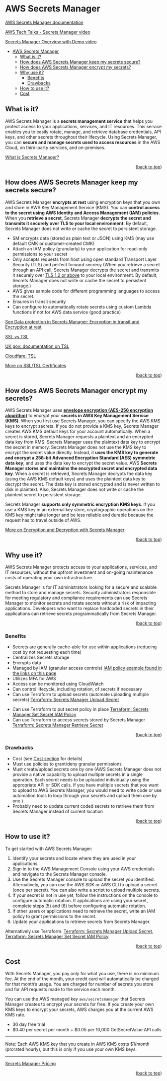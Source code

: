 # AWS Secrets Manager

[AWS Secrets Manager documentation](https://aws.amazon.com/secrets-manager/)

[AWS Tech Talks - Secrets Manager video](https://www.youtube.com/watch?v=Y3Gn_iP3FlE)

[Secrets Manager Overview with Demo video](https://www.youtube.com/watch?v=GwVWWn2ZKj0)

- [AWS Secrets Manager](#aws-secrets-manager)
  - [What is it?](#what-is-it)
  - [How does AWS Secrets Manager keep my secrets secure?](#how-does-aws-secrets-manager-keep-my-secrets-secure)
  - [How does AWS Secrets Manager encrypt my secrets?](#how-does-aws-secrets-manager-encrypt-my-secrets)
  - [Why use it?](#why-use-it)
    - [Benefits](#benefits)
    - [Drawbacks](#drawbacks)
  - [How to use it?](#how-to-use-it)
  - [Cost](#cost)

## What is it?

AWS Secrets Manager is a **secrets management service** that helps you protect access to your applications, services, and IT resources. This service enables you to easily rotate, manage, and retrieve database credentials, API keys, and other secrets throughout their lifecycle. Using Secrets Manager, you can **secure and manage secrets used to access resources** in the AWS Cloud, on third-party services, and on-premises.

[What is Secrets Manager?](https://docs.aws.amazon.com/secretsmanager/latest/userguide/intro.html)

<p align="right">(<a href="#aws-secrets-manager">back to top</a>)</p>

## How does AWS Secrets Manager keep my secrets secure?

AWS Secrets Manager **encrypts at rest** using encryption keys that you own and store in AWS Key Management Service (KMS). You can **control access to the secret using AWS Identity and Access Management (IAM) policies**. When you **retrieve a secret**, Secrets Manager **decrypts the secret and transmits it securely over TLS to your local environment**. By default, Secrets Manager does not write or cache the secret to persistent storage.

- SM encrypts data (stored as plain text or JSON) using KMS (may use default CMK or customer-created CMK)
- Attach an IAM policy (granularly) to your application for read-only permissions to your secret
- Only accepts requests from host using open standard Transport Layer Security (TLS) and perfect forward secrecy (When you retrieve a secret through an API call, Secrets Manager decrypts the secret and transmits it securely over [TLS 1.2 or above](https://aws.amazon.com/blogs/security/tls-1-2-required-for-aws-endpoints/) to your local environment. By default, Secrets Manager does not write or cache the secret to persistent storage.)
- AWS gives sample code for different programming languages to access the secret.
- Ensures in transit security
- Can configure to automatically rotate secrets using custom Lambda functions if not for AWS data service (good practice)

[See Data protection in Secrets Manager: Encryption in transit and Encryption at rest](https://docs.aws.amazon.com/secretsmanager/latest/userguide/data-protection.html)

[SSL vs TSL](https://aws.amazon.com/compare/the-difference-between-ssl-and-tls/#:~:text=SSL%20is%20technology%20your%20applications,that%20fixes%20existing%20SSL%20vulnerabilities.)

[UK gov: documentation on TSL](https://www.gov.uk/government/publications/email-security-standards/transport-layer-security-tls)

[Cloudfare: TSL](https://www.cloudflare.com/en-gb/learning/ssl/transport-layer-security-tls/)

[More on SSL/TSL Certificates](https://aws.amazon.com/what-is/ssl-certificate/)

<p align="right">(<a href="#aws-secrets-manager">back to top</a>)</p>

## How does AWS Secrets Manager encrypt my secrets?

AWS Secrets Manager uses [**envelope encryption (AES-256 encryption algorithm)**](https://docs.aws.amazon.com/kms/latest/developerguide/concepts.html#enveloping) to encrypt your **secrets in AWS Key Management Service (KMS)**.
When you first use Secrets Manager, you can specify the AWS KMS keys to encrypt secrets. If you do not provide a KMS key, Secrets Manager creates AWS KMS default keys for your account automatically. When a secret is stored, Secrets Manager requests a plaintext and an encrypted data key from KMS. Secrets Manager uses the plaintext data key to encrypt the secret in memory. Secrets Manager does not use the KMS key to encrypt the secret value directly. Instead, it **uses the KMS key to generate and encrypt a 256-bit Advanced Encryption Standard (AES) symmetric data key**, and uses the data key to encrypt the secret value. AWS **Secrets Manager stores and maintains the encrypted secret and encrypted data key**. When a secret is retrieved, Secrets Manager decrypts the data key (using the AWS KMS default keys) and uses the plaintext data key to decrypt the secret. The data key is stored encrypted and is never written to disk in plaintext. Also, Secrets Manager does not write or cache the plaintext secret to persistent storage.

Secrets Manager **supports only symmetric encryption KMS keys**. If you use a KMS key in an external key store, cryptographic operations on the KMS key might take longer and be less reliable and durable because the request has to travel outside of AWS.

[More on Encryption and Decryption with Secrets Manager](https://docs.aws.amazon.com/secretsmanager/latest/userguide/security-encryption.html)

<p align="right">(<a href="#aws-secrets-manager">back to top</a>)</p>

## Why use it?

AWS Secrets Manager protects access to your applications, services, and IT resources, without the upfront investment and on-going maintenance costs of operating your own infrastructure.

Secrets Manager is for IT administrators looking for a secure and scalable method to store and manage secrets. Security administrators responsible for meeting regulatory and compliance requirements can use Secrets Manager to monitor secrets and rotate secrets without a risk of impacting applications. Developers who want to replace hardcoded secrets in their applications can retrieve secrets programmatically from Secrets Manager.

<p align="right">(<a href="#aws-secrets-manager">back to top</a>)</p>

### Benefits

- Secrets are generally cache-able for use within applications (reducing cost by not requesting each time)
- Centralizes Secrets storage
- Encrypts data
- Managed by IAM (granular access controls) [IAM policy example found in the links on this page](https://docs.aws.amazon.com/secretsmanager/latest/userguide/infrastructure-security.html)
- Utilizes MFA for AWS
- Access can be monitored using CloudWatch
- Can control lifecycle, including rotation, of secrets if necessary
- Can use Terraform to upload secrets (automate uploading multiple secrets) [Terraform: Secrets Manager Upload Secret](https://registry.terraform.io/providers/hashicorp/aws/latest/docs/resources/secretsmanager_secret)
<!--
secrets.tfvars file:
```
secrets = [
  {
    name  = "secret1"
    value = "value1"
  },
  {
    name  = "secret2"
    value = "value2"
  },
  ...
]
```
Terraform automation script:
```hcl
provider "aws" {
  region = "us-west-2"  # Update with your desired AWS region
}

variable "secrets" {
  type = list(object({
    name  = string
    value = string
  }))
  description = "List of secrets to upload"
}

resource "aws_secretsmanager_secret" "my_secret" {
  count = length(var.secrets)

  name = var.secrets[count.index].name
}

resource "aws_secretsmanager_secret_version" "my_secret_version" {
  count       = length(var.secrets)
  secret_id   = aws_secretsmanager_secret.my_secret[count.index].id
  secret_string = var.secrets[count.index].value
}
```
`terraform init`

`terraform apply -var-file="secrets.tfvars"`

OR

Secrets file:
```json
[
  {
    "name": "secret1",
    "value": "value1"
  },
  {
    "name": "secret2",
    "value": "value2"
  },
  ...
]
```
AWS CLI script:
```bash
#!/bin/bash

SECRETS_FILE="secrets.json"

# Read the secrets from the JSON file
secrets=$(cat "${SECRETS_FILE}")

# Loop through each secret and upload to Secrets Manager
for row in $(echo "${secrets}" | jq -c '.[]'); do
  name=$(echo "${row}" | jq -r '.name')
  value=$(echo "${row}" | jq -r '.value')

  aws secretsmanager create-secret --name "${name}" --secret-string "${value}"
done
```
-->
- Can use Terraform to put secret policy in place [Terraform: Secrets Manager Set Secret IAM Policy](https://registry.terraform.io/providers/hashicorp/aws/latest/docs/resources/secretsmanager_secret_policy)
- Can use Terraform to access secrets stored by Secrets Manager [Terraform: Secrets Manager Retrieve Secret](https://registry.terraform.io/providers/hashicorp/aws/latest/docs/data-sources/secretsmanager_secret)
<!--
```hcl
provider "aws" {
  region = "us-west-2"  # Update with your desired AWS region
}

data "aws_secretsmanager_secret" "my_secret" {
  name = "my-secret"  # Update with the name of your secret
}

output "secret_value" {
  value = data.aws_secretsmanager_secret.my_secret.secret_string
}
```
-->

<p align="right">(<a href="#aws-secrets-manager">back to top</a>)</p>

### Drawbacks

- Cost (see [Cost section](#cost) for details)
- Must use policies to grant/deny granular permissions
- Must create/upload secrets one by one (AWS Secrets Manager does not provide a native capability to upload multiple secrets in a single operation. Each secret needs to be uploaded individually using the appropriate API or SDK calls. If you have multiple secrets that you want to upload to AWS Secrets Manager, you would need to write code or use automation tools to loop through your secrets and upload them one by one.)
- Probably need to update current coded secrets to retrieve them from Secrets Manager instead of current location

<p align="right">(<a href="#aws-secrets-manager">back to top</a>)</p>

## How to use it?

To get started with AWS Secrets Manager:

1. Identify your secrets and locate where they are used in your applications.
2. Sign in to the AWS Management Console using your AWS credentials and navigate to the Secrets Manager console.
3. Use the Secrets Manager console to upload the secret you identified. Alternatively, you can use the AWS SDK or AWS CLI to upload a secret (once per secret). You can also write a script to upload multiple secrets.
4. If your secret is not in use yet, follow the instructions on the console to configure automatic rotation. If applications are using your secret, complete steps (5) and (6) before configuring automatic rotation.
5. If other users or applications need to retrieve the secret, write an IAM policy to grant permissions to the secret.
6. Update your applications to retrieve secrets from Secrets Manager.

Alternatively use Terraform. [Terraform: Secrets Manager Upload Secret](https://registry.terraform.io/providers/hashicorp/aws/latest/docs/resources/secretsmanager_secret), [Terraform: Secrets Manager Set Secret IAM Policy](https://registry.terraform.io/providers/hashicorp/aws/latest/docs/resources/secretsmanager_secret_policy).

<p align="right">(<a href="#aws-secrets-manager">back to top</a>)</p>

## Cost

With Secrets Manager, you pay only for what you use, there is no minimum fee. At the end of the month, your credit card will automatically be charged for that month’s usage. You are charged for number of secrets you store and for API requests made to the service each month.

You can use the AWS managed key `aws/secretsmanager` that Secrets Manager creates to encrypt your secrets for free. If you create your own KMS keys to encrypt your secrets, AWS charges you at the current AWS KMS rate.

- 30 day free trial
- $0.40 per secret per month + $0.05 per 10,000 GetSecretValue API calls

---
Note: Each AWS KMS key that you create in AWS KMS costs $1/month (prorated hourly), but this is only if you use your own KMS keys.

---

[Secrets Manager Pricing](https://aws.amazon.com/secrets-manager/pricing/)

<p align="right">(<a href="#aws-secrets-manager">back to top</a>)</p>
